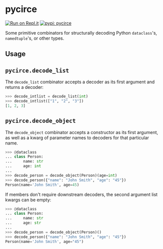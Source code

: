 pycirce
===

[![Run on Repl.it](https://img.shields.io/badge/run-on_Replit-f26208?logo=replit)](https://repl.it/github/blast-hardcheese/pycirce) [![pypi: pycirce](https://img.shields.io/pypi/v/pycirce)](https://pypi.org/project/pycirce/)

Some primitive combinators for structurally decoding Python `dataclass`'s,
`namedtuple`'s, or other types.

Usage
---

## `pycirce.decode_list`

The `decode_list` combinator accepts a decoder as its first argument and returns a decoder:

```python
>>> decode_intlist = decode_list(int)
>>> decode_intlist(["1", "2", "3"])
[1, 2, 3]
```

## `pycirce.decode_object`

The `decode_object` combinator accepts a constructor as its first argument,
as well as a kwarg of parameter names to decoders for that particular name.

```python
>>> @dataclass
... class Person:
...     name: str
...     age: int
...
>>> decode_person = decode_object(Person)(age=int)
>>> decode_person({"name": "John Smith", "age": "45"})
Person(name='John Smith', age=45)
```

If members don't require downstream decoders, the second argument list kwargs can be
empty:

```python
>>> @dataclass
... class Person:
...     name: str
...     age: str
...
>>> decode_person = decode_object(Person)()
>>> decode_person({"name": "John Smith", "age": "45"})
Person(name='John Smith', age="45")
```
